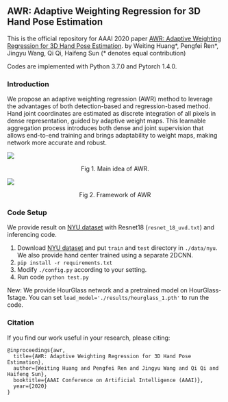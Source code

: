 ## AWR: Adaptive Weighting Regression for 3D Hand Pose Estimation

This is the official repository for AAAI 2020 paper [AWR: Adaptive Weighting Regression for 3D Hand Pose Estimation](https://www.aaai.org//Papers//AAAI//2020GB//AAAI-HuangW.4059.pdf). by Weiting Huang\*, Pengfei Ren\*, Jingyu Wang, Qi Qi, Haifeng Sun  (* denotes equal contribution)

Codes are implemented with Python 3.7.0 and Pytorch 1.4.0.

### Introduction

We propose an adaptive weighting regression (AWR) method to leverage the advantages of both detection-based and regression-based method. Hand joint coordinates are estimated as discrete integration of all pixels in dense representation, guided by adaptive weight maps. This learnable aggregation  process  introduces  both  dense  and  joint  supervision that allows end-to-end training and brings adaptability to weight maps, making network more accurate and robust. 



![](https://cdn.jsdelivr.net/gh/Elody-07/PicBed/20200428164654.png)

<div align=center> Fig 1. Main idea of AWR.</div>


![](https://cdn.jsdelivr.net/gh/Elody-07/PicBed/20200428164723.png)

<div align=center> Fig 2. Framework of AWR</div>


### Code Setup

We provide result on [NYU dataset](https://jonathantompson.github.io/NYU_Hand_Pose_Dataset.htm) with Resnet18 (`resnet_18_uvd.txt`) and inferencing code. 

1. Download  [NYU dataset](https://jonathantompson.github.io/NYU_Hand_Pose_Dataset.htm) and put `train` and `test` directory in `./data/nyu`. We also provide hand center trained using a separate 2DCNN. 
2. `pip install -r requirements.txt`
4. Modify `./config.py` according to your setting.
5. Run code `python test.py`

New: We provide HourGlass network and a pretrained model on HourGlass-1stage. You can set `load_model='./results/hourglass_1.pth'` to run the code.

### Citation

If you find our work useful in your research, please citing:

```
@inproceedings{awr,
  title={AWR: Adaptive Weighting Regression for 3D Hand Pose Estimation},
  author={Weiting Huang and Pengfei Ren and Jingyu Wang and Qi Qi and Haifeng Sun},
  booktitle={AAAI Conference on Artificial Intelligence (AAAI)},
  year={2020}
}
```

